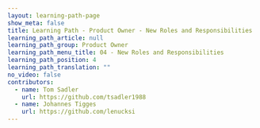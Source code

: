 ```yaml
---
layout: learning-path-page
show_meta: false
title: Learning Path - Product Owner - New Roles and Responsibilities
learning_path_article: null
learning_path_group: Product Owner
learning_path_menu_title: 04 - New Roles and Responsibilities
learning_path_position: 4
learning_path_translation: ""
no_video: false
contributors:
  - name: Tom Sadler
    url: https://github.com/tsadler1988
  - name: Johannes Tigges
    url: https://github.com/lenucksi
---
```

<!--- This file autogenerated from https://github.com/InnerSourceCommons/InnerSourceLearningPath/blob/master/scripts/generate_learning_path_markdown.js -->